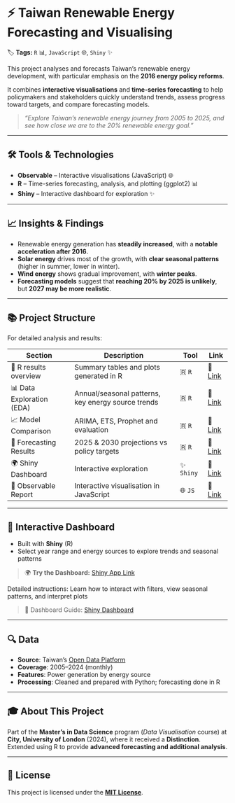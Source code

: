 # ⚡ Taiwan Renewable Energy Forecasting and Visualising

🏷️ **Tags:** `R` 📊, `JavaScript` 🌐, `Shiny` ✨

This project analyses and forecasts Taiwan’s renewable energy development, with particular emphasis on the **2016 energy policy reforms**. 

It combines **interactive visualisations** and **time-series forecasting** to help policymakers and stakeholders quickly understand trends, assess progress toward targets, and compare forecasting models.

> *“Explore Taiwan’s renewable energy journey from 2005 to 2025, and see how close we are to the 20% renewable energy goal.”*

---

## 🛠 Tools & Technologies

- **Observable** – Interactive visualisations (JavaScript) 🌐  
- **R** – Time-series forecasting, analysis, and plotting (ggplot2) 📊  
- **Shiny** – Interactive dashboard for exploration ✨

---

## 📈 Insights & Findings

- Renewable energy generation has **steadily increased**, with a **notable acceleration after 2016**.  
- **Solar energy** drives most of the growth, with **clear seasonal patterns** (higher in summer, lower in winter).  
- **Wind energy** shows gradual improvement, with **winter peaks**.  
- **Forecasting models** suggest that **reaching 20% by 2025 is unlikely**, but **2027 may be more realistic**.  


---

## 📚 Project Structure

For detailed analysis and results:

| Section                   | Description                                        | Tool       | Link                                                   |
| ------------------------- | -------------------------------------------------- | ---------- | ------------------------------------------------------ |
| 🔹 R results overview     | Summary tables and plots generated in R            | 🇷 `R`      | 📎 [Link](R_results/README.md)                         |
| 📊 Data Exploration (EDA) | Annual/seasonal patterns, key energy source trends | 🇷 `R`      | 📎 [Link](R_results/EDA.md)                            |
| 📈 Model Comparison       | ARIMA, ETS, Prophet and evaluation                 | 🇷 `R`      | 📎 [Link](R_results/Model.md)                          |
| 🔮 Forecasting Results    | 2025 & 2030 projections vs policy targets          | 🇷 `R`      | 📎 [Link](R_results/Forecast.md)                       |
| 🌍 Shiny Dashboard        | Interactive exploration                            | ✨ `Shiny`  | 📎 [Link](R_results/Dashboard.md)                      |
| 🔗 Observable Report      | Interactive visualisation in JavaScript            | 🌐 `JS`     | 📎 [Link](https://observablehq.com/d/13d921555879b756) |


---

## 🎨 Interactive Dashboard

- Built with **Shiny** (R)
- Select year range and energy sources to explore trends and seasonal patterns

> 🌍 **Try the Dashboard:** [Shiny App Link](https://ling-yun-huang.shinyapps.io/interactiondashboard/)

Detailed instructions: Learn how to interact with filters, view seasonal patterns, and interpret plots

> 📖 Dashboard Guide: [Shiny Dashboard](R_result/Dashboard.md)

---

## 🔍 Data

- **Source**: Taiwan’s [Open Data Platform](http://data.gov.tw/en)  
- **Coverage**: 2005–2024 (monthly)  
- **Features**: Power generation by energy source  
- **Processing**: Cleaned and prepared with Python; forecasting done in R  

---

## 🎓 About This Project

Part of the **Master’s in Data Science** program (*Data Visualisation* course) at **City, University of London** (2024), where it received a **Distinction**.  
Extended using R to provide **advanced forecasting and additional analysis**.  

---

## 📜 License

This project is licensed under the **[MIT License](LICENSE)**.
